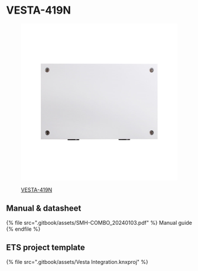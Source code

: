 # VESTA-419N

<figure><img src=".gitbook/assets/image (37).png" alt=""><figcaption><p><a href="https://bydemes.com/es/productos/intrusion/alarma-vesta/dispositivos-v-max-bus-para-hibrida/VESTA-419N/especificaciones">VESTA-419N</a></p></figcaption></figure>

## Manual & datasheet

{% file src=".gitbook/assets/SMH-COMBO_20240103.pdf" %}
Manual guide
{% endfile %}



## ETS project template

{% file src=".gitbook/assets/Vesta Integration.knxproj" %}
